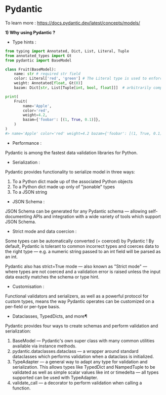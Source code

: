 # Pydantic

To learn more : https://docs.pydantic.dev/latest/concepts/models/

**1) Why using Pydantic ?**
- Type hints : 

```python
from typing import Annotated, Dict, List, Literal, Tuple
from annotated_types import Gt
from pydantic import BaseModel

class Fruit(BaseModel):
    name: str # required str field
    color: Literal['red', 'green'] # The Literal type is used to enforce that color is either 'red' or 'green'. 
    weight: Annotated[float, Gt(0)]  
    bazam: Dict[str, List[Tuple[int, bool, float]]]  # arbitrarily complex types can easily be validated

print(
    Fruit(
        name='Apple',
        color='red',
        weight=4.2,
        bazam={'foobar': [(1, True, 0.1)]},
    )
)
#> name='Apple' color='red' weight=4.2 bazam={'foobar': [(1, True, 0.1)]}
```
- Performance : 

Pydantic is among the fastest data validation libraries for Python.

- Serialization :

Pydantic provides functionality to serialize model in three ways:
1) To a Python dict made up of the associated Python objects
2) To a Python dict made up only of "jsonable" types
3) To a JSON string

- JSON Schema :

JSON Schema can be generated for any Pydantic schema — allowing self-documenting APIs and integration with a wide variety of tools which support JSON Schema.

- Strict mode and data coercion :

Some types can be automatically converted (= coerced) by Pydantic ! By default, Pydantic is tolerant to common incorrect types and coerces data to the right type — e.g. a numeric string passed to an int field will be parsed as an int.

Pydantic also has strict=True mode — also known as "Strict mode" — where types are not coerced and a validation error is raised unless the input data exactly matches the schema or type hint.

- Customisation :

Functional validators and serializers, as well as a powerful protocol for custom types, means the way Pydantic operates can be customized on a per-field or per-type basis.

- Dataclasses, TypedDicts, and more¶

Pydantic provides four ways to create schemas and perform validation and serialization:

1. BaseModel — Pydantic's own super class with many common utilities available via instance methods.
2. pydantic.dataclasses.dataclass — a wrapper around standard dataclasses which performs validation when a dataclass is initialized.
3. TypeAdapter — a general way to adapt any type for validation and serialization. This allows types like TypedDict and NampedTuple to be validated as well as simple scalar values like int or timedelta — all types supported can be used with TypeAdapter.
4. validate_call — a decorator to perform validation when calling a function.

